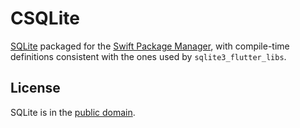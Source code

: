 # CSQLite

[SQLite](https://sqlite.org/index.html) packaged for the [Swift Package Manager](https://swift.org/package-manager/), with compile-time definitions
consistent with the ones used by `sqlite3_flutter_libs`.

## License

SQLite is in the [public domain](https://sqlite.org/copyright.html).
